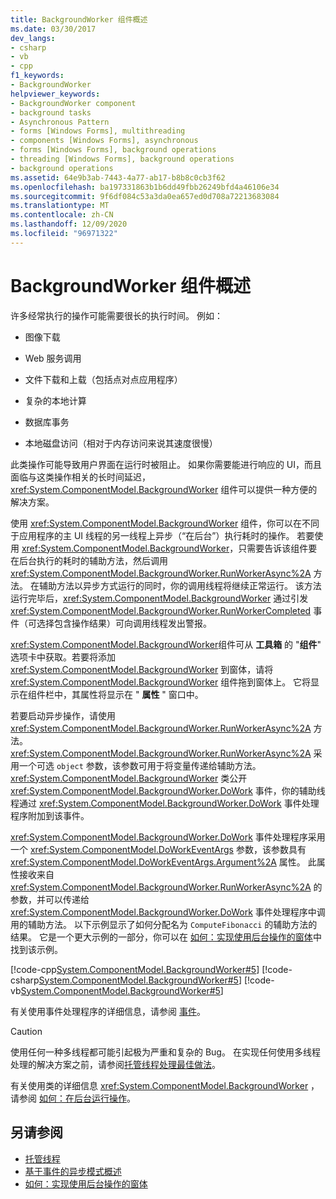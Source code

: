 ```yaml
---
title: BackgroundWorker 组件概述
ms.date: 03/30/2017
dev_langs:
- csharp
- vb
- cpp
f1_keywords:
- BackgroundWorker
helpviewer_keywords:
- BackgroundWorker component
- background tasks
- Asynchronous Pattern
- forms [Windows Forms], multithreading
- components [Windows Forms], asynchronous
- forms [Windows Forms], background operations
- threading [Windows Forms], background operations
- background operations
ms.assetid: 64e9b3ab-7443-4a77-ab17-b8b8c0cb3f62
ms.openlocfilehash: ba197331863b1b6dd49fbb26249bfd4a46106e34
ms.sourcegitcommit: 9f6df084c53a3da0ea657ed0d708a72213683084
ms.translationtype: MT
ms.contentlocale: zh-CN
ms.lasthandoff: 12/09/2020
ms.locfileid: "96971322"
---
```

# <a name="backgroundworker-component-overview"></a>BackgroundWorker 组件概述

许多经常执行的操作可能需要很长的执行时间。 例如：  
  
- 图像下载  
  
- Web 服务调用  
  
- 文件下载和上载（包括点对点应用程序）  
  
- 复杂的本地计算  
  
- 数据库事务  
  
- 本地磁盘访问（相对于内存访问来说其速度很慢）  
  
 此类操作可能导致用户界面在运行时被阻止。 如果你需要能进行响应的 UI，而且面临与这类操作相关的长时间延迟，<xref:System.ComponentModel.BackgroundWorker> 组件可以提供一种方便的解决方案。  
  
 使用 <xref:System.ComponentModel.BackgroundWorker> 组件，你可以在不同于应用程序的主 UI 线程的另一线程上异步（“在后台”）执行耗时的操作。 若要使用 <xref:System.ComponentModel.BackgroundWorker>，只需要告诉该组件要在后台执行的耗时的辅助方法，然后调用 <xref:System.ComponentModel.BackgroundWorker.RunWorkerAsync%2A> 方法。 在辅助方法以异步方式运行的同时，你的调用线程将继续正常运行。 该方法运行完毕后，<xref:System.ComponentModel.BackgroundWorker> 通过引发 <xref:System.ComponentModel.BackgroundWorker.RunWorkerCompleted> 事件（可选择包含操作结果）可向调用线程发出警报。  
  
 <xref:System.ComponentModel.BackgroundWorker>组件可从 **工具箱** 的 "**组件**" 选项卡中获取。若要将添加 <xref:System.ComponentModel.BackgroundWorker> 到窗体，请将 <xref:System.ComponentModel.BackgroundWorker> 组件拖到窗体上。 它将显示在组件栏中，其属性将显示在 " **属性** " 窗口中。  
  
 若要启动异步操作，请使用 <xref:System.ComponentModel.BackgroundWorker.RunWorkerAsync%2A> 方法。 <xref:System.ComponentModel.BackgroundWorker.RunWorkerAsync%2A> 采用一个可选 `object` 参数，该参数可用于将变量传递给辅助方法。 <xref:System.ComponentModel.BackgroundWorker> 类公开 <xref:System.ComponentModel.BackgroundWorker.DoWork> 事件，你的辅助线程通过 <xref:System.ComponentModel.BackgroundWorker.DoWork> 事件处理程序附加到该事件。  
  
 <xref:System.ComponentModel.BackgroundWorker.DoWork> 事件处理程序采用一个 <xref:System.ComponentModel.DoWorkEventArgs> 参数，该参数具有 <xref:System.ComponentModel.DoWorkEventArgs.Argument%2A> 属性。 此属性接收来自 <xref:System.ComponentModel.BackgroundWorker.RunWorkerAsync%2A> 的参数，并可以传递给 <xref:System.ComponentModel.BackgroundWorker.DoWork> 事件处理程序中调用的辅助方法。 以下示例显示了如何分配名为 `ComputeFibonacci` 的辅助方法的结果。 它是一个更大示例的一部分，你可以在 [如何：实现使用后台操作的窗体](how-to-implement-a-form-that-uses-a-background-operation.md)中找到该示例。  
  
 [!code-cpp[System.ComponentModel.BackgroundWorker#5](~/samples/snippets/cpp/VS_Snippets_Winforms/System.ComponentModel.BackgroundWorker/CPP/fibonacciform.cpp#5)]
 [!code-csharp[System.ComponentModel.BackgroundWorker#5](~/samples/snippets/csharp/VS_Snippets_Winforms/System.ComponentModel.BackgroundWorker/CS/fibonacciform.cs#5)]
 [!code-vb[System.ComponentModel.BackgroundWorker#5](~/samples/snippets/visualbasic/VS_Snippets_Winforms/System.ComponentModel.BackgroundWorker/VB/fibonacciform.vb#5)]  
  
 有关使用事件处理程序的详细信息，请参阅 [事件](/dotnet/standard/events/index)。  
  
> [!CAUTION]
> 使用任何一种多线程都可能引起极为严重和复杂的 Bug。 在实现任何使用多线程处理的解决方案之前，请参阅[托管线程处理最佳做法](/dotnet/standard/threading/managed-threading-best-practices)。  
  
 有关使用类的详细信息 <xref:System.ComponentModel.BackgroundWorker> ，请参阅 [如何：在后台运行操作](how-to-run-an-operation-in-the-background.md)。  
  
## <a name="see-also"></a>另请参阅

- [托管线程](/dotnet/standard/threading/index)
- [基于事件的异步模式概述](/dotnet/standard/asynchronous-programming-patterns/event-based-asynchronous-pattern-overview)
- [如何：实现使用后台操作的窗体](how-to-implement-a-form-that-uses-a-background-operation.md)
